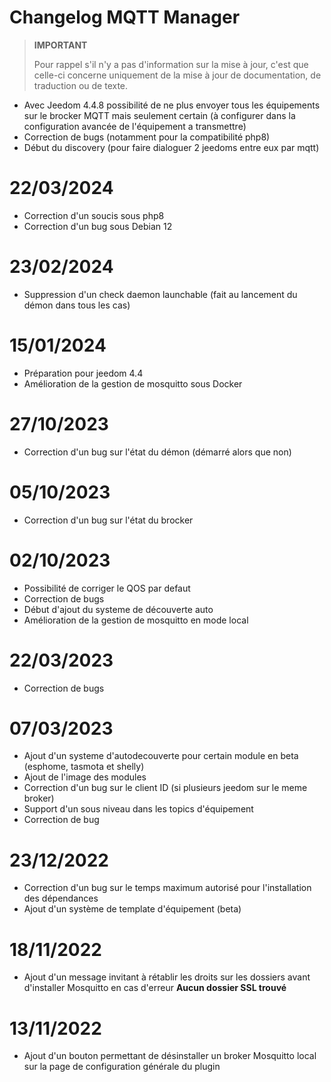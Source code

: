 # Changelog MQTT Manager

>**IMPORTANT**
>
>Pour rappel s'il n'y a pas d'information sur la mise à jour, c'est que celle-ci concerne uniquement de la mise à jour de documentation, de traduction ou de texte.

- Avec Jeedom 4.4.8 possibilité de ne plus envoyer tous les équipements sur le brocker MQTT mais seulement certain (à configurer dans la configuration avancée de l'équipement a transmettre)
- Correction de bugs (notamment pour la compatibilité php8)
- Début du discovery (pour faire dialoguer 2 jeedoms entre eux par mqtt)

# 22/03/2024

- Correction d'un soucis sous php8
- Correction d'un bug sous Debian 12

# 23/02/2024

- Suppression d'un check daemon launchable (fait au lancement du démon dans tous les cas)

# 15/01/2024

- Préparation pour jeedom 4.4
- Amélioration de la gestion de mosquitto sous Docker

# 27/10/2023

- Correction d'un bug sur l'état du démon (démarré alors que non)

# 05/10/2023

- Correction d'un bug sur l'état du brocker

# 02/10/2023

- Possibilité de corriger le QOS par defaut
- Correction de bugs
- Début d'ajout du systeme de découverte auto
- Amélioration de la gestion de mosquitto en mode local

# 22/03/2023

- Correction de bugs

# 07/03/2023

- Ajout d'un systeme d'autodecouverte pour certain module en beta (esphome, tasmota et shelly)
- Ajout de l'image des modules
- Correction d'un bug sur le client ID (si plusieurs jeedom sur le meme broker)
- Support d'un sous niveau dans les topics d'équipement
- Correction de bug

# 23/12/2022

- Correction d'un bug sur le temps maximum autorisé pour l'installation des dépendances
- Ajout d'un système de template d'équipement (beta)

# 18/11/2022

- Ajout d'un message invitant à rétablir les droits sur les dossiers avant d'installer Mosquitto en cas d'erreur **Aucun dossier SSL trouvé**

# 13/11/2022

- Ajout d'un bouton permettant de désinstaller un broker Mosquitto local sur la page de configuration générale du plugin
